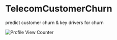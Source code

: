 # TelecomCustomerChurn
predict customer churn &amp; key drivers for churn

![Profile View Counter](https://github.com/Sinchana2/TelecomCustomerChurn)
